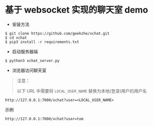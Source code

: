 # 基于 websocket 实现的聊天室 demo

* 安装方法

```
$ git clone https://github.com/geekzhe/xchat.git
$ cd xchat
$ pip3 install -r requirements.txt
```

* 启动服务器端

```
$ python3 xchat_server.py
```

* 浏览器访问聊天室

> 注意：
>
> 以下 URL 中需要将 ```LOCAL_USER_NAME``` 替换为本地(登录)用户的用户名

```
http://127.0.0.1:7000/xchat?user=<LOCAL_USER_NAME>
```

示例

```
http://127.0.0.1:7000/xchat?user=tom
```
